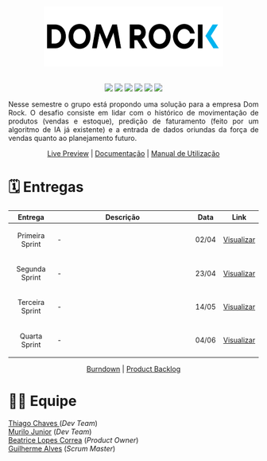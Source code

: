 <h1 align="center"></h1>
<div text align="center">
<img src="Doc/assets/img/logo02.png"  width="360" height="120" />
</div><br>
<p align="center">
    <img src="https://img.shields.io/badge/Canva-%2300C4CC.svg?style=for-the-badge&logo=Canva&logoColor=white"/>
    <img src="https://img.shields.io/badge/figma-%23F24E1E.svg?style=for-the-badge&logo=figma&logoColor=white"/>
    <img src="https://img.shields.io/badge/Eclipse-FE7A16.svg?style=for-the-badge&logo=Eclipse&logoColor=white"/>
    <img src="https://img.shields.io/badge/java-%23ED8B00.svg?style=for-the-badge&logo=java&logoColor=white"/>
    <img src="https://img.shields.io/badge/Postgresql-%2300f.svg?style=for-the-badge&logo=postgresql&logoColor=white"/>
    <img src="https://img.shields.io/badge/Trello-%23026AA7.svg?style=for-the-badge&logo=Trello&logoColor=white"/>
</p>

<p align="justify">
Nesse semestre o grupo está propondo uma solução para a empresa Dom Rock. O desafio consiste em lidar com o histórico de movimentação de produtos (vendas e
estoque), predição de faturamento (feito por um algoritmo de IA já existente) e a entrada de dados oriundas da força de vendas quanto ao planejamento futuro.
</p>
<div align="center">
   <a href="">Live Preview</a> |
   <a href="Doc">Documentação</a> |  
   <a href="">Manual de Utilização</a>

<h1 text align= "left">🗓️ Entregas</h1>    
 <table align="center">
                     <thead>
                            <th width=100px>Entrega</th>
                            <th width=500px>Descrição</th>
                            <th width=45px>Data</th>
                            <th width=45px>Link</th>
                     </thead>
                     <tr>
                            <td><p align="center">Primeira Sprint</p></td>
                            <td><p align="justify">-</p></td>
                            <td><p align="center">02/04</p></td>
                            <td><p align="center"><a href="-">Visualizar</a></p></td>
                     </tr>
                      <tr>
                            <td><p align="center">Segunda Sprint</p></td>
                            <td><p align="justify">-</p></td>
                            <td><p align="center">23/04</p></td>
                            <td><p align="center"><a href="-">Visualizar</p></td>
                     </tr>
                     <tr>
                            <td><p align="center">Terceira Sprint</p></td>
                            <td><p align="justify">-</p></td>
                            <td><p align="center">14/05</p></td>
                            <td><p align="center"><a href="-">Visualizar</p></td>
                     </tr>
                     <tr>
                            <td><p align="center">Quarta Sprint</p></td>
                            <td><p align="justify">-</p></td>
                            <td><p align="center">04/06</p></td>
                            <td><p align="center"><a href="-">Visualizar</p></td>
                     </tr>
 </table>
<div align="center">
   <a href="">Burndown</a> |
   <a href="">Product Backlog</a>


<div text align= "left">
<h1 align="left">👩‍💻 Equipe</h1>
<a href="https://www.linkedin.com/in/thiago-lopes-chaves-5ba22b209">Thiago Chaves </a>(<i>Dev Team</i>)</li><br>
<a href="https://www.linkedin.com/in/murilo-jos%C3%A9-de-brito-junior-32403b157">Murilo Junior</a>  (<i>Dev Team</i>)</li><br>
<a href="https://www.linkedin.com/in/bewtrice/">Beatrice Lopes Correa</a> (<i>Product Owner</i>)</li><br>
<a href="https://www.linkedin.com/in/guilhermealvesnas/">Guilherme Alves</a> (<i>Scrum Master</i>)</li><br>
</div>
        
        
 
